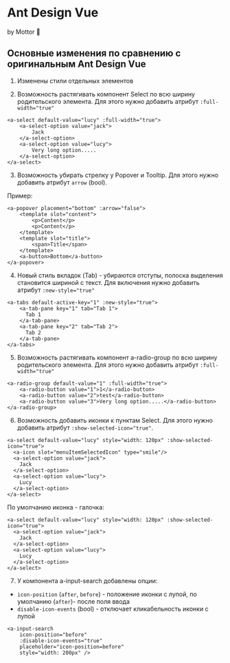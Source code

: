 # Ant Design Vue

by Mottor 💪

## Основные изменения по сравнению с оригинальным Ant Design Vue

1. Изменены стили отдельных элементов

2. Возможность растягивать компонент Select по всю ширину родительского элемента. 
Для этого нужно добавить атрибут `:full-width="true"`

```
<a-select default-value="lucy" :full-width="true">
    <a-select-option value="jack">
        Jack
    </a-select-option>
    <a-select-option value="lucy">
        Very long option.....
    </a-select-option>
</a-select>
```

3. Возможность убирать стрелку у Popover и Tooltip. Для этого нужно добавить атрибут `arrow` (bool).

Пример:

```
<a-popover placement="bottom" :arrow="false">
    <template slot="content">
        <p>Content</p>
        <p>Content</p>
    </template>
    <template slot="title">
        <span>Title</span>
    </template>
    <a-button>Bottom</a-button>
</a-popover>
```

4. Новый стиль вкладок (Tab) - убираются отступы, полоска выделения становится шириной с текст.
Для включения нужно добавить атрибут `:new-style="true"`

```
<a-tabs default-active-key="1" :new-style="true">
    <a-tab-pane key="1" tab="Tab 1">
      Tab 1
    </a-tab-pane>
    <a-tab-pane key="2" tab="Tab 2">
      Tab 2
    </a-tab-pane>
</a-tabs>
```

5. Возможность растягивать компонент a-radio-group по всю ширину родительского элемента. 
Для этого нужно добавить атрибут `:full-width="true"`

```
<a-radio-group default-value="1" :full-width="true">
    <a-radio-button value="1">1</a-radio-button>
    <a-radio-button value="2">test</a-radio-button>
    <a-radio-button value="3">Very long option.....</a-radio-button>
</a-radio-group>
```

6. Возможность добавить иконки к пунктам Select. Для этого нужно добавить атрибут `:show-selected-icon="true"`.

```
<a-select default-value="lucy" style="width: 120px" :show-selected-icon="true">
  <a-icon slot="menuItemSelectedIcon" type="smile"/>
  <a-select-option value="jack">
    Jack
  </a-select-option>
  <a-select-option value="lucy">
    Lucy
  </a-select-option>
</a-select>
```

По умолчанию иконка - галочка:

```
<a-select default-value="lucy" style="width: 120px" :show-selected-icon="true">
  <a-select-option value="jack">
    Jack
  </a-select-option>
  <a-select-option value="lucy">
    Lucy
  </a-select-option>
</a-select>
```

7. У компонента a-input-search добавлены опции:

- `icon-position` (`after`, `before`) - положение иконки с лупой, по умолчанию (`after`)- после поля ввода
- `disable-icon-events` (bool) - отключает кликабельность иконки с лупой

```
<a-input-search 
    icon-position="before"
    :disable-icon-events="true"
    placeholder="icon-position=before" 
    style="width: 200px" />
```
